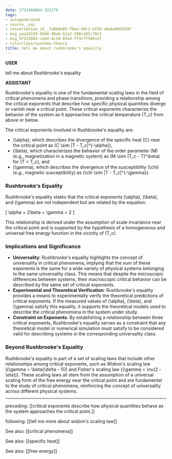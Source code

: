 ```yaml
---
date: 1711494884.322279
tags:
- autogenerated
- source__oai
- conversation_id__7a068e85-f9ea-49c2-bf20-a8aba985d19f
- msg_aaa2d159-50d4-48ab-b2a2-268ca91c70c3
- msg_97323063-cebd-4cc0-8544-ff3c7f506127
- colorclass/systems-theory
title: tell me about rushbrooke's equality
---
```


**USER**

tell me about Rushbrooke's equality


**ASSISTANT**

Rushbrooke's equality is one of the fundamental scaling laws in the field of critical phenomena and phase transitions, providing a relationship among the critical exponents that describe how specific physical quantities diverge or vanish near a critical point. These critical exponents characterize the behavior of the system as it approaches the critical temperature \(T_c\) from above or below.

The critical exponents involved in Rushbrooke's equality are:
- \(\alpha\), which describes the divergence of the specific heat \(C\) near the critical point as \(C \sim |T - T_c|^{-\alpha}\),
- \(\beta\), which characterizes the behavior of the order parameter \(M\) (e.g., magnetization in a magnetic system) as \(M \sim (T_c - T)^\beta\) for \(T < T_c\), and
- \(\gamma\), which describes the divergence of the susceptibility \(\chi\) (e.g., magnetic susceptibility) as \(\chi \sim |T - T_c|^{-\gamma}\).

### Rushbrooke's Equality

Rushbrooke's equality states that the critical exponents \(\alpha\), \(\beta\), and \(\gamma\) are not independent but are related by the equation:

\[ \alpha + 2\beta + \gamma = 2 \]

This relationship is derived under the assumption of scale invariance near the critical point and is supported by the hypothesis of a homogeneous and universal free energy function in the vicinity of \(T_c\).

### Implications and Significance

- **Universality**: Rushbrooke's equality highlights the concept of universality in critical phenomena, implying that the sum of these exponents is the same for a wide variety of physical systems belonging to the same universality class. This means that despite the microscopic differences between systems, their macroscopic critical behavior can be described by the same set of critical exponents.
- **Experimental and Theoretical Verification**: Rushbrooke's equality provides a means to experimentally verify the theoretical predictions of critical exponents. If the measured values of \(\alpha\), \(\beta\), and \(\gamma\) satisfy this equality, it supports the theoretical models used to describe the critical phenomena in the system under study.
- **Constraint on Exponents**: By establishing a relationship between three critical exponents, Rushbrooke's equality serves as a constraint that any theoretical model or numerical simulation must satisfy to be considered valid for describing systems in the corresponding universality class.

### Beyond Rushbrooke's Equality

Rushbrooke's equality is part of a set of scaling laws that include other relationships among critical exponents, such as Widom's scaling law (\(\gamma = \beta(\delta - 1)\)) and Fisher's scaling law (\(\gamma = \nu(2 - \eta)\)). These scaling laws all stem from the assumption of a universal scaling form of the free energy near the critical point and are fundamental to the study of critical phenomena, reinforcing the concept of universality across different physical systems.


---

preceding: [[critical exponents describe how physical quantities behave as the system approaches the critical point.]]  


following: [[tell me more about widom's scaling law]]

See also: [[critical phenomena]]


See also: [[specific heat]]


See also: [[free energy]]